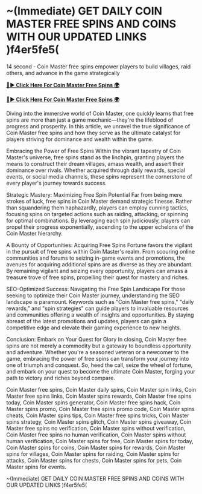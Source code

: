 # ~(Immediate) GET DAILY COIN MASTER FREE SPINS AND COINS WITH OUR UPDATED LINKS )f4er5fe5( 

14 second - Coin Master free spins empower players to build villages, raid others, and advance in the game strategically

[**🔴► Click Here For Coin Master Free Spins 🌍**](https://sur-prize.online/)

[**🔴► Click Here For Coin Master Free Spins 🌍**](https://sur-prize.online/)
 

Diving into the immersive world of Coin Master, one quickly learns that free spins are more than just a game mechanic—they're the lifeblood of progress and prosperity. In this article, we unravel the true significance of Coin Master free spins and how they serve as the ultimate catalyst for players striving for dominance and wealth within the game.

Embracing the Power of Free Spins
Within the vibrant tapestry of Coin Master's universe, free spins stand as the linchpin, granting players the means to construct their dream villages, amass wealth, and assert their dominance over rivals. Whether acquired through daily rewards, special events, or social media channels, these spins represent the cornerstone of every player's journey towards success.

Strategic Mastery: Maximizing Free Spin Potential
Far from being mere strokes of luck, free spins in Coin Master demand strategic finesse. Rather than squandering them haphazardly, players can employ cunning tactics, focusing spins on targeted actions such as raiding, attacking, or spinning for optimal combinations. By leveraging each spin judiciously, players can propel their progress exponentially, ascending to the upper echelons of the Coin Master hierarchy.

A Bounty of Opportunities: Acquiring Free Spins
Fortune favors the vigilant in the pursuit of free spins within Coin Master's realm. From scouring online communities and forums to seizing in-game events and promotions, the avenues for acquiring additional spins are as diverse as they are abundant. By remaining vigilant and seizing every opportunity, players can amass a treasure trove of free spins, propelling their quest for mastery and riches.

SEO-Optimized Success: Navigating the Free Spin Landscape
For those seeking to optimize their Coin Master journey, understanding the SEO landscape is paramount. Keywords such as "Coin Master free spins," "daily rewards," and "spin strategies" can guide players to invaluable resources and communities offering a wealth of insights and opportunities. By staying abreast of the latest promotions and updates, players can gain a competitive edge and elevate their gaming experience to new heights.

Conclusion: Embark on Your Quest for Glory
In closing, Coin Master free spins are not merely a commodity but a gateway to boundless opportunity and adventure. Whether you're a seasoned veteran or a newcomer to the game, embracing the power of free spins can transform your journey into one of triumph and conquest. So, heed the call, seize the wheel of fortune, and embark on your quest to become the ultimate Coin Master, forging your path to victory and riches beyond compare.

Coin Master free spins, Coin Master daily spins, Coin Master spin links, Coin Master free spins links, Coin Master spins rewards, Coin Master free spins today, Coin Master spins generator, Coin Master free spins hack, Coin Master spins promo, Coin Master free spins promo code, Coin Master spins cheats, Coin Master spins tips, Coin Master free spins tricks, Coin Master spins strategy, Coin Master spins glitch, Coin Master spins giveaway, Coin Master free spins no verification, Coin Master spins without verification, Coin Master free spins no human verification, Coin Master spins without human verification, Coin Master spins for free, Coin Master spins for today, Coin Master spins for coins, Coin Master spins for rewards, Coin Master spins for villages, Coin Master spins for raiding, Coin Master spins for attacks, Coin Master spins for chests, Coin Master spins for pets, Coin Master spins for events.

~(Immediate) GET DAILY COIN MASTER FREE SPINS AND COINS WITH OUR UPDATED LINKS )f4er5fe5( 

